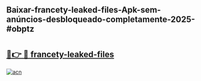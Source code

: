 ## Baixar-francety-leaked-files-Apk-sem-anúncios-desbloqueado-completamente-2025-#obptz

# <h2><a href="https://ainizakaria.my?title=francety-leaked-files&ref=22M">🔗👉 🔴 francety-leaked-files</a></h2>

[![acn](https://github.com/user-attachments/assets/0f9c940e-d8b0-45ae-aac7-cd30a18b3e1c)](https://ainizakaria.my?title=francety-leaked-files&ref=22M)

